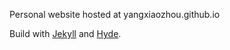 Personal website hosted at yangxiaozhou.github.io

Build with [Jekyll](http://jekyllrb.com) and [Hyde](http://hyde.getpoole.com).
